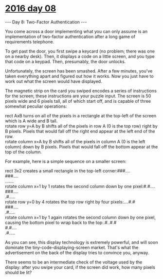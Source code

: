 # [2016 day 08](https://adventofcode.com/2016/day/8)

--- Day 8: Two-Factor Authentication ---

You come across a door implementing what you can only assume is an implementation of two-factor authentication after a long game of requirements telephone.



To get past the door, you first swipe a keycard (no problem; there was one on a nearby desk). Then, it displays a code on a little screen, and you type that code on a keypad. Then, presumably, the door unlocks.



Unfortunately, the screen has been smashed. After a few minutes, you've taken everything apart and figured out how it works. Now you just have to work out what the screen would have displayed.



The magnetic strip on the card you swiped encodes a series of instructions for the screen; these instructions are your puzzle input. The screen is 50 pixels wide and 6 pixels tall, all of which start off, and is capable of three somewhat peculiar operations:



rect AxB turns on all of the pixels in a rectangle at the top-left of the screen which is A wide and B tall.\
rotate row y=A by B shifts all of the pixels in row A (0 is the top row) right by B pixels. Pixels that would fall off the right end appear at the left end of the row.\
rotate column x=A by B shifts all of the pixels in column A (0 is the left column) down by B pixels. Pixels that would fall off the bottom appear at the top of the column.



For example, here is a simple sequence on a smaller screen:



rect 3x2 creates a small rectangle in the top-left corner:###....\
###....\
.......\
rotate column x=1 by 1 rotates the second column down by one pixel:#.#....\
###....\
.#.....\
rotate row y=0 by 4 rotates the top row right by four pixels:....#.#\
###....\
.#.....\
rotate column x=1 by 1 again rotates the second column down by one pixel, causing the bottom pixel to wrap back to the top:.#..#.#\
#.#....\
.#.....



As you can see, this display technology is extremely powerful, and will soon dominate the tiny-code-displaying-screen market.  That's what the advertisement on the back of the display tries to convince you, anyway.



There seems to be an intermediate check of the voltage used by the display: after you swipe your card, if the screen did work, how many pixels should be lit?



